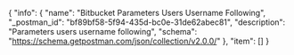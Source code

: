 {
  "info": {
    "name": "Bitbucket Parameters Users Username Following",
    "_postman_id": "bf89bf58-5f94-435d-bc0e-31de62abec81",
    "description": "Parameters users username following",
    "schema": "https://schema.getpostman.com/json/collection/v2.0.0/"
  },
  "item": []
}